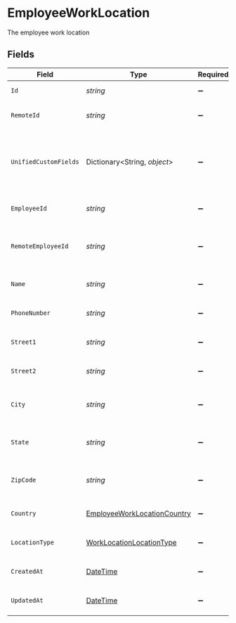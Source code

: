 # EmployeeWorkLocation

The employee work location


## Fields

| Field                                                                                        | Type                                                                                         | Required                                                                                     | Description                                                                                  | Example                                                                                      |
| -------------------------------------------------------------------------------------------- | -------------------------------------------------------------------------------------------- | -------------------------------------------------------------------------------------------- | -------------------------------------------------------------------------------------------- | -------------------------------------------------------------------------------------------- |
| `Id`                                                                                         | *string*                                                                                     | :heavy_minus_sign:                                                                           | Unique identifier                                                                            | 8187e5da-dc77-475e-9949-af0f1fa4e4e3                                                         |
| `RemoteId`                                                                                   | *string*                                                                                     | :heavy_minus_sign:                                                                           | Provider's unique identifier                                                                 | 8187e5da-dc77-475e-9949-af0f1fa4e4e3                                                         |
| `UnifiedCustomFields`                                                                        | Dictionary<String, *object*>                                                                 | :heavy_minus_sign:                                                                           | Custom Unified Fields configured in your StackOne project                                    | {<br/>"my_project_custom_field_1": "REF-1236",<br/>"my_project_custom_field_2": "some other value"<br/>} |
| `EmployeeId`                                                                                 | *string*                                                                                     | :heavy_minus_sign:                                                                           | The employee ID                                                                              | 1687-3                                                                                       |
| `RemoteEmployeeId`                                                                           | *string*                                                                                     | :heavy_minus_sign:                                                                           | Provider's unique identifier of the employee                                                 | e3cb75bf-aa84-466e-a6c1-b8322b257a48                                                         |
| `Name`                                                                                       | *string*                                                                                     | :heavy_minus_sign:                                                                           | The name of the location                                                                     | Woolsthorpe Manor                                                                            |
| `PhoneNumber`                                                                                | *string*                                                                                     | :heavy_minus_sign:                                                                           | The phone number of the location                                                             | +44 1476 860 364                                                                             |
| `Street1`                                                                                    | *string*                                                                                     | :heavy_minus_sign:                                                                           | The first line of the address                                                                | Water Lane                                                                                   |
| `Street2`                                                                                    | *string*                                                                                     | :heavy_minus_sign:                                                                           | The second line of the address                                                               | Woolsthorpe by Colsterworth                                                                  |
| `City`                                                                                       | *string*                                                                                     | :heavy_minus_sign:                                                                           | The city where the location is situated                                                      | Grantham                                                                                     |
| `State`                                                                                      | *string*                                                                                     | :heavy_minus_sign:                                                                           | The state where the location is situated                                                     | Lincolnshire                                                                                 |
| `ZipCode`                                                                                    | *string*                                                                                     | :heavy_minus_sign:                                                                           | The ZIP code/Postal code of the location                                                     | NG33 5NR                                                                                     |
| `Country`                                                                                    | [EmployeeWorkLocationCountry](../../Models/Components/EmployeeWorkLocationCountry.md)        | :heavy_minus_sign:                                                                           | The country code                                                                             |                                                                                              |
| `LocationType`                                                                               | [WorkLocationLocationType](../../Models/Components/WorkLocationLocationType.md)              | :heavy_minus_sign:                                                                           | The location type                                                                            | work                                                                                         |
| `CreatedAt`                                                                                  | [DateTime](https://learn.microsoft.com/en-us/dotnet/api/system.datetime?view=net-5.0)        | :heavy_minus_sign:                                                                           | The created_at date                                                                          | 2021-01-01T01:01:01.000Z                                                                     |
| `UpdatedAt`                                                                                  | [DateTime](https://learn.microsoft.com/en-us/dotnet/api/system.datetime?view=net-5.0)        | :heavy_minus_sign:                                                                           | The updated_at date                                                                          | 2021-01-01T01:01:01.000Z                                                                     |